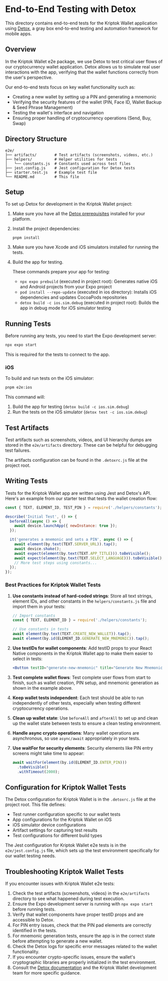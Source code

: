 # End-to-End Testing with Detox

This directory contains end-to-end tests for the Kriptok Wallet application using [Detox](https://wix.github.io/Detox/), a gray box end-to-end testing and automation framework for mobile apps.

## Overview

In the Kriptok Wallet e2e package, we use Detox to test critical user flows of our cryptocurrency wallet application. 
Detox allows us to simulate real user interactions with the app, verifying that the wallet functions correctly from the user's perspective.

Our end-to-end tests focus on key wallet functionality such as:
- Creating a new wallet by setting up a PIN and generating a mnemonic
- Verifying the security features of the wallet (PIN, Face ID, Wallet Backup & Seed Phrase Management)
- Testing the wallet's interface and navigation
- Ensuring proper handling of cryptocurrency operations (Send, Buy, Swap)

## Directory Structure

```
e2e/
├── artifacts/        # Test artifacts (screenshots, videos, etc.)
├── helpers/          # Helper utilities for tests
│   └── constants.js  # Constants used across test files
├── jest.config.js    # Jest configuration for Detox tests
├── starter.test.js   # Example test file
└── README.md         # This file
```

## Setup

To set up Detox for development in the Kriptok Wallet project:

1. Make sure you have all the [Detox prerequisites](https://wix.github.io/Detox/docs/introduction/getting-started) installed for your platform.

2. Install the project dependencies:
   ```
   pnpm install
   ```

3. Make sure you have Xcode and iOS simulators installed for running the tests.

4. Build the app for testing.
   
   These commands prepare your app for testing:
   - `npx expo prebuild` (executed in project root): Generates native iOS and Android projects from your Expo project
   - `pod install --repo-update` (executed in ios directory): Installs iOS dependencies and updates CocoaPods repositories
   - `detox build -c ios.sim.debug` (executed in project root): Builds the app in debug mode for iOS simulator testing

## Running Tests

Before running any tests, you need to start the Expo development server:

```bash
npx expo start
```

This is required for the tests to connect to the app.

### iOS

To build and run tests on the iOS simulator:

```bash
pnpm e2e:ios
```

This command will:
1. Build the app for testing (`detox build -c ios.sim.debug`)
2. Run the tests on the iOS simulator (`detox test -c ios.sim.debug`)

## Test Artifacts

Test artifacts such as screenshots, videos, and UI hierarchy dumps are stored in the `e2e/artifacts` directory. These can be helpful for debugging test failures.

The artifacts configuration can be found in the `.detoxrc.js` file at the project root.

## Writing Tests

Tests for the Kriptok Wallet app are written using Jest and Detox's API. Here's an example from our starter test that tests the wallet creation flow:

```javascript
const { TEXT, ELEMENT_ID, TEST_PIN } = require('./helpers/constants');

describe('Initial Test', () => {
  beforeAll(async () => {
    await device.launchApp({ newInstance: true });
  });

  it('generates a mnemonic and sets a PIN', async () => {
    await element(by.text(TEXT.SERVER_URL)).tap();
    await device.shake();
    await expect(element(by.text(TEXT.APP_TITLE))).toBeVisible();
    await expect(element(by.text(TEXT.SELECT_LANGUAGE))).toBeVisible();
    // More test steps using constants...
  });
});
```

### Best Practices for Kriptok Wallet Tests

1. **Use constants instead of hard-coded strings**: Store all text strings, element IDs, and other constants in the `helpers/constants.js` file and import them in your tests:
   ```javascript
   // Import constants
   const { TEXT, ELEMENT_ID } = require('./helpers/constants');
   
   // Use constants in tests
   await element(by.text(TEXT.CREATE_NEW_WALLET)).tap();
   await element(by.id(ELEMENT_ID.GENERATE_NEW_MNEMONIC)).tap();
   ```

2. **Use testIDs for wallet components**: Add testID props to your React Native components in the Kriptok Wallet app to make them easier to select in tests:
   ```jsx
   <Button testID="generate-new-mnemonic" title="Generate New Mnemonic" />
   ```

3. **Test complete wallet flows**: Test complete user flows from start to finish, such as wallet creation, PIN setup, and mnemonic generation as shown in the example above.

4. **Keep wallet tests independent**: Each test should be able to run independently of other tests, especially when testing different cryptocurrency operations.

5. **Clean up wallet state**: Use `beforeAll` and `afterAll` to set up and clean up the wallet state between tests to ensure a clean testing environment.

6. **Handle async crypto operations**: Many wallet operations are asynchronous, so use `async/await` appropriately in your tests.

7. **Use waitFor for security elements**: Security elements like PIN entry screens might take time to appear:
   ```javascript
   await waitFor(element(by.id(ELEMENT_ID.ENTER_PIN)))
     .toBeVisible()
     .withTimeout(2000);
   ```

## Configuration for Kriptok Wallet Tests

The Detox configuration for Kriptok Wallet is in the `.detoxrc.js` file at the project root. This file defines:

- Test runner configuration specific to our wallet tests
- App configurations for the Kriptok Wallet on iOS
- iOS simulator device configurations
- Artifact settings for capturing test results
- Test configurations for different build types

The Jest configuration for Kriptok Wallet e2e tests is in the `e2e/jest.config.js` file, which sets up the test environment specifically for our wallet testing needs.

## Troubleshooting Kriptok Wallet Tests

If you encounter issues with Kriptok Wallet e2e tests:

1. Check the test artifacts (screenshots, videos) in the `e2e/artifacts` directory to see what happened during test execution.
2. Ensure the Expo development server is running with `npx expo start` before running tests.
3. Verify that wallet components have proper testID props and are accessible to Detox.
4. For PIN entry issues, check that the PIN pad elements are correctly identified in the tests.
5. For mnemonic generation tests, ensure the app is in the correct state before attempting to generate a new wallet.
6. Check the Detox logs for specific error messages related to the wallet functionality.
7. If you encounter crypto-specific issues, ensure the wallet's cryptographic libraries are properly initialized in the test environment.
8. Consult the [Detox documentation](https://wix.github.io/Detox/docs/introduction/getting-started) and the Kriptok Wallet development team for more specific guidance.
